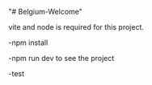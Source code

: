 "# Belgium-Welcome" 

vite and node is required for this project.

-npm install

-npm run dev to see the project

-test
